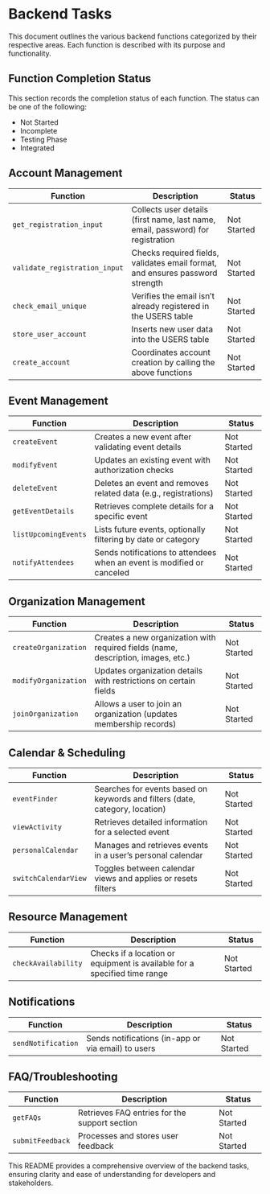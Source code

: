 # Backend Tasks

This document outlines the various backend functions categorized by their respective areas. Each function is described with its purpose and 
functionality.

## Function Completion Status

This section records the completion status of each function. The status can be one of the following:
- Not Started
- Incomplete
- Testing Phase
- Integrated

## Account Management

| Function                    | Description                                                                      | Status          |
|-----------------------------|----------------------------------------------------------------------------------|-----------------|
| `get_registration_input`    | Collects user details (first name, last name, email, password) for registration  | Not Started     |
| `validate_registration_input` | Checks required fields, validates email format, and ensures password strength  | Not Started     |
| `check_email_unique`        | Verifies the email isn’t already registered in the USERS table                   | Not Started     |
| `store_user_account`        | Inserts new user data into the USERS table                                       | Not Started     |
| `create_account`            | Coordinates account creation by calling the above functions                      | Not Started     |

## Event Management

| Function                    | Description                                                                      | Status          |
|-----------------------------|----------------------------------------------------------------------------------|-----------------|
| `createEvent`               | Creates a new event after validating event details                               | Not Started     |
| `modifyEvent`               | Updates an existing event with authorization checks                              | Not Started     |
| `deleteEvent`               | Deletes an event and removes related data (e.g., registrations)                  | Not Started     |
| `getEventDetails`           | Retrieves complete details for a specific event                                  | Not Started     |
| `listUpcomingEvents`        | Lists future events, optionally filtering by date or category                    | Not Started     |
| `notifyAttendees`           | Sends notifications to attendees when an event is modified or canceled           | Not Started     |

## Organization Management

| Function                    | Description                                                                      | Status          |
|-----------------------------|----------------------------------------------------------------------------------|-----------------|
| `createOrganization`        | Creates a new organization with required fields (name, description, images, etc.)| Not Started     |
| `modifyOrganization`        | Updates organization details with restrictions on certain fields                 | Not Started     |
| `joinOrganization`          | Allows a user to join an organization (updates membership records)               | Not Started     |

## Calendar & Scheduling

| Function                    | Description                                                                      | Status          |
|-----------------------------|----------------------------------------------------------------------------------|-----------------|
| `eventFinder`               | Searches for events based on keywords and filters (date, category, location)     | Not Started     |
| `viewActivity`              | Retrieves detailed information for a selected event                              | Not Started     |
| `personalCalendar`          | Manages and retrieves events in a user’s personal calendar                       | Not Started     |
| `switchCalendarView`        | Toggles between calendar views and applies or resets filters                     | Not Started     |

## Resource Management

| Function                    | Description                                                                      | Status          |
|-----------------------------|----------------------------------------------------------------------------------|-----------------|
| `checkAvailability`         | Checks if a location or equipment is available for a specified time range        | Not Started     |

## Notifications

| Function                    | Description                                                                      | Status          |
|-----------------------------|----------------------------------------------------------------------------------|-----------------|
| `sendNotification`          | Sends notifications (in-app or via email) to users                               | Not Started     |

## FAQ/Troubleshooting

| Function                    | Description                                                                      | Status          |
|-----------------------------|----------------------------------------------------------------------------------|-----------------|
| `getFAQs`                   | Retrieves FAQ entries for the support section                                    | Not Started     |
| `submitFeedback`            | Processes and stores user feedback                                               | Not Started     |

This README provides a comprehensive overview of the backend tasks, ensuring clarity and ease of understanding for developers and stakeholders.
